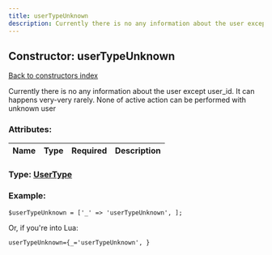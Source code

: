 ```yaml
---
title: userTypeUnknown
description: Currently there is no any information about the user except user_id. It can happens very-very rarely. None of active action can be performed with unknown user
---
```

## Constructor: userTypeUnknown  
[Back to constructors index](index.md)



Currently there is no any information about the user except user_id. It can happens very-very rarely. None of active action can be performed with unknown user

### Attributes:

| Name     |    Type       | Required | Description |
|----------|:-------------:|:--------:|------------:|



### Type: [UserType](../types/UserType.md)


### Example:

```
$userTypeUnknown = ['_' => 'userTypeUnknown', ];
```  

Or, if you're into Lua:  


```
userTypeUnknown={_='userTypeUnknown', }

```



